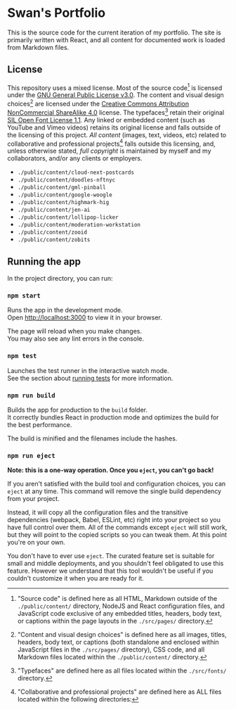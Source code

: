 # Swan's Portfolio

This is the source code for the current iteration of my portfolio. The site is primarily written with React, and all content for documented work is loaded from Markdown files.

## License

This repository uses a mixed license. Most of the source code[^1] is licensed under the [GNU General Public License v3.0](https://www.gnu.org/licenses/gpl-3.0.en.html). The content and visual design choices[^2] are licensed under the [Creative Commons Attribution NonCommercial ShareAlike 4.0](https://creativecommons.org/licenses/by-nc-sa/4.0/) license. The typefaces[^3] retain their original [SIL Open Font License 1.1](https://scripts.sil.org/cms/scripts/page.php?item_id=OFL_web). Any linked or embedded content (such as YouTube and Vimeo videos) retains its original license and falls outside of the licensing of this project. _All content_ (images, text, videos, etc) related to collaborative and professional projects[^4] falls outside this licensing, and, unless otherwise stated, _full copyright_ is maintained by myself and my collaborators, and/or any clients or employers.

[^1]: "Source code" is defined here as all HTML, Markdown outside of the `./public/content/` directory, NodeJS and React configuration files, and JavaScript code exclusive of any embedded titles, headers, body text, or captions within the page layouts in the `./src/pages/` directory.

[^2]: "Content and visual design choices" is defined here as all images, titles, headers, body text, or captions (both standalone and enclosed within JavaScript files in the `./src/pages/` directory), CSS code, and all Markdown files located within the `./public/content/` directory.

[^3]: "Typefaces" are defined here as all files located within the `./src/fonts/` directory.

[^4]: "Collaborative and professional projects" are defined here as ALL files located within the following directories:
- `./public/content/cloud-next-postcards`
- `./public/content/doodles-nftnyc`
- `./public/content/gml-pinball`
- `./public/content/google-woogle`
- `./public/content/highmark-hig`
- `./public/content/jen-ai`
- `./public/content/lollipop-licker`
- `./public/content/moderation-workstation`
- `./public/content/zooid`
- `./public/content/zobits`

## Running the app

In the project directory, you can run:

### `npm start`

Runs the app in the development mode.\
Open [http://localhost:3000](http://localhost:3000) to view it in your browser.

The page will reload when you make changes.\
You may also see any lint errors in the console.

### `npm test`

Launches the test runner in the interactive watch mode.\
See the section about [running tests](https://facebook.github.io/create-react-app/docs/running-tests) for more information.

### `npm run build`

Builds the app for production to the `build` folder.\
It correctly bundles React in production mode and optimizes the build for the best performance.

The build is minified and the filenames include the hashes.

### `npm run eject`

**Note: this is a one-way operation. Once you `eject`, you can't go back!**

If you aren't satisfied with the build tool and configuration choices, you can `eject` at any time. This command will remove the single build dependency from your project.

Instead, it will copy all the configuration files and the transitive dependencies (webpack, Babel, ESLint, etc) right into your project so you have full control over them. All of the commands except `eject` will still work, but they will point to the copied scripts so you can tweak them. At this point you're on your own.

You don't have to ever use `eject`. The curated feature set is suitable for small and middle deployments, and you shouldn't feel obligated to use this feature. However we understand that this tool wouldn't be useful if you couldn't customize it when you are ready for it.